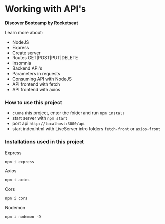 # Working with API's
__Discover Bootcamp by Rocketseat__

Learn more about:
* NodeJS
* Express
* Create server
* Routes GET|POST|PUT|DELETE
* Insomnia
* Backend API's 
* Parameters in requests
* Consuming API with NodeJS
* API frontend with fetch
* API frontend with axios

### How to use this project
* `clone` this project, enter the folder and run `npm install`
* start server with `npm start`
* port api `http://localhost:3000/api`
* start index.html with LiveServer intro folders `fetch-front` or `axios-front`  

### Installations used in this project

Express
```
npm i express
```
Axios
```
npm i axios
```
Cors
```
npm i cors
```
Nodemon
```
npm i nodemon -D
```